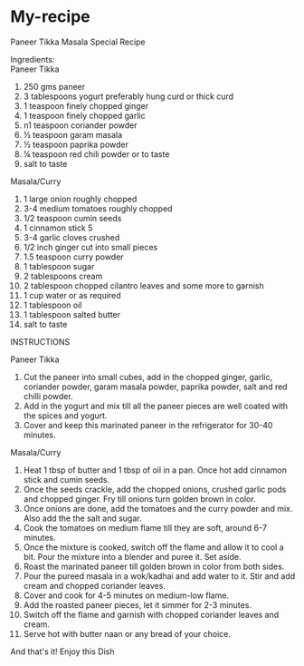 # My-recipe
Paneer Tikka Masala Special Recipe

Ingredients:    
Paneer Tikka
1. 250 gms paneer
2. 3 tablespoons yogurt preferably hung curd or thick curd
3. 1 teaspoon finely chopped ginger
4. 1 teaspoon finely chopped garlic
5. n1 teaspoon coriander powder
6. ½ teaspoon garam masala
7. ½ teaspoon paprika powder
8. ¼ teaspoon red chili powder or to taste
9. salt to taste

Masala/Curry
  1.    1 large onion roughly chopped
  2.    3-4 medium tomatoes roughly chopped
  3.    1/2 teaspoon cumin seeds
  4.    1 cinnamon stick              5
  5.    3-4 garlic cloves crushed
  6.    1/2 inch ginger cut into small pieces
  7.    1.5 teaspoon curry powder
  8.    1 tablespoon sugar
  9.    2 tablespoons cream
  10.   2 tablespoon chopped cilantro leaves and some more to garnish
  11.   1 cup water or as required
  12.   1 tablespoon oil
  13.   1 tablespoon salted butter
  14.   salt to taste

INSTRUCTIONS

Paneer Tikka

1. Cut the paneer into small cubes, add in the chopped ginger, garlic, coriander powder, garam masala powder, paprika powder, salt and red chilli powder.
2. Add in the yogurt and mix till all the paneer pieces are well coated with the spices and yogurt.
3. Cover and keep this marinated paneer in the refrigerator for 30-40 minutes.

Masala/Curry

1. Heat 1 tbsp of butter and 1 tbsp of oil in a pan. Once hot add cinnamon stick and cumin seeds.
2. Once the seeds crackle, add the chopped onions, crushed garlic pods and chopped ginger. Fry till onions turn golden brown in color.
3. Once onions are done, add the tomatoes and the curry powder and mix. Also add the the salt and sugar.
4. Cook the tomatoes on medium flame till they are soft, around 6-7 minutes.
5. Once the mixture is cooked, switch off the flame and allow it to cool a bit. Pour the mixture into a blender and puree it. Set aside.
6. Roast the marinated paneer till golden brown in color from both sides.
7. Pour the pureed masala in a wok/kadhai and add water to it. Stir and add cream and chopped coriander leaves.
8. Cover and cook for 4-5 minutes on medium-low flame.
9. Add the roasted paneer pieces, let it simmer for 2-3 minutes.
10. Switch off the flame and garnish with chopped coriander leaves and cream.
11. Serve hot with butter naan or any bread of your choice.

And that's it!
Enjoy this Dish